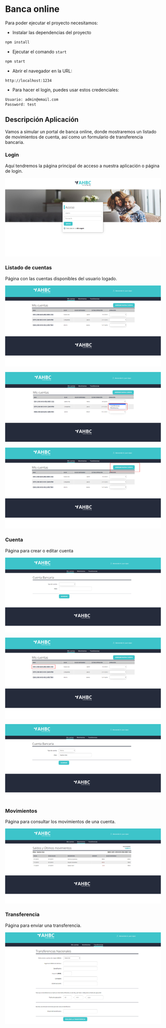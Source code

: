 # Banca online

Para poder ejecutar el proyecto necesitamos:

- Instalar las dependencias del proyecto

```bash
npm install

```

- Ejecutar el comando `start`

```bash
npm start

```

- Abrir el navegador en la URL:

```
http://localhost:1234

```

- Para hacer el login, puedes usar estos credenciales:

```
Usuario: admin@email.com
Password: test

```

## Descripción Aplicación

Vamos a simular un portal de banca online, donde mostraremos un listado de movimientos de cuenta, así como un formulario de transferencia bancaria.

### Login

Aquí tendremos la página principal de acceso a nuestra aplicación o página de login.

![pagina-login](./readme-resources/01-login.png)

### Listado de cuentas

Página con las cuentas disponibles del usuario logado.

![pagina-account-list](./readme-resources/02-account-list.png)

![pagina-account-list](./readme-resources/02-navigate-to-selected.png)

![pagina-account-list](./readme-resources/02-navigate-to-new-account.png)

### Cuenta

Página para crear o editar cuenta

![pagina-account](./readme-resources/03-account.png)

![pagina-account](./readme-resources/03-navigate-edit-account.png)

![pagina-account](./readme-resources/03-edit-account.png)

### Movimientos

Página para consultar los movimientos de una cuenta.

![pagina-movements](./readme-resources/04-movements.png)

### Transferencia

Página para enviar una transferencia.

![pagina-transfer](./readme-resources/05-transfer.png)
